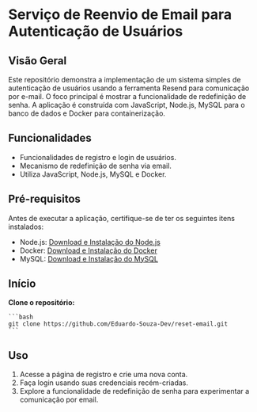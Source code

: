 # Serviço de Reenvio de Email para Autenticação de Usuários

## Visão Geral

Este repositório demonstra a implementação de um sistema simples de autenticação de usuários usando a ferramenta Resend para comunicação por e-mail. O foco principal é mostrar a funcionalidade de redefinição de senha. A aplicação é construída com JavaScript, Node.js, MySQL para o banco de dados e Docker para containerização.

## Funcionalidades

- Funcionalidades de registro e login de usuários.
- Mecanismo de redefinição de senha via email.
- Utiliza JavaScript, Node.js, MySQL e Docker.

## Pré-requisitos

Antes de executar a aplicação, certifique-se de ter os seguintes itens instalados:

- Node.js: [Download e Instalação do Node.js](https://nodejs.org/)
- Docker: [Download e Instalação do Docker](https://www.docker.com/get-started)
- MySQL: [Download e Instalação do MySQL](https://dev.mysql.com/downloads/)

## Início

 **Clone o repositório:**

    ```bash
    git clone https://github.com/Eduardo-Souza-Dev/reset-email.git
    ```


## Uso

1. Acesse a página de registro e crie uma nova conta.
2. Faça login usando suas credenciais recém-criadas.
3. Explore a funcionalidade de redefinição de senha para experimentar a comunicação por email.